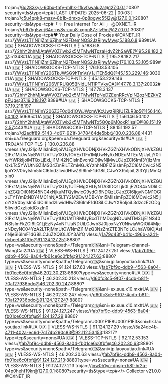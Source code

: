 trojan://6o283kys-60bx-tnfy-mlhk-1fkvfswalu2a@127.0.0.1:1080?security=tls&type=tcp#[ LAST UPDATE: 2025-06-22 | 00:03 ]
trojan://c5u4qpk8-mszv-8b1b-dmxo-8p8pgwc55l2y@127.0.0.1:2080?security=tls&type=tcp#「 ✨ Free Internet For All 」 @OXNET_IR
trojan://rb67hg5w-j64c-ps8v-cuu8-xgpn87zjlv9m@127.0.0.1:3080?security=tls&type=tcp#❤️ Your Daily Dose of Proxies @OXNET_IR
ss://YWVzLTI1Ni1jZmI6ZjhmN2FDemNQS2JzRjhwMw@5.188.6.8:989#UA 🇺🇦 ┇ SHADOWSOCKS-TCP-NTLS ┇ 5.188.6.8
ss://Y2hhY2hhMjAtaWV0Zi1wb2x5MTMwNTpzaHdvZ2hSaWE@195.28.182.217:51348#UA 🇺🇦 ┇ SHADOWSOCKS-TCP-NTLS ┇ 195.28.182.217
ss://YWVzLTI1Ni1jZmI6ZjhmN2FDemNQS2JzRjhwMw@176.103.53.105:989#UA 🇺🇦 ┇ SHADOWSOCKS-TCP-NTLS ┇ 176.103.53.105
ss://YWVzLTI1Ni1nY206TkJWSG9hTmVsV1JlTEh5dQ@45.153.229.146:3030#UA 🇺🇦 ┇ SHADOWSOCKS-TCP-NTLS ┇ 45.153.229.146
ss://YWVzLTI1Ni1nY206VFRUQ05BNldUNTlPTVkyOA@147.78.3.137:20032#UA 🇺🇦 ┇ SHADOWSOCKS-TCP-NTLS ┇ 147.78.3.137
ss://Y2hhY2hhMjAtaWV0Zi1wb2x5MTMwNTpNeDZEenRRcVpiN2ozNEZkV2pFUg@37.19.218.197:8389#UA 🇺🇦 ┇ SHADOWSOCKS-TCP-NTLS ┇ 37.19.218.197
ss://YWVzLTI1Ni1nY206Z3F0d0d1OWJWcmVKcUwzRlRIU1ZLR3p5@156.146.50.102:50695#UA 🇺🇦 ┇ SHADOWSOCKS-TCP-NTLS ┇ 156.146.50.102
ss://Y2hhY2hhMjAtaWV0Zi1wb2x5MTMwNTo5Q0p6M0oxR1lsalE@88.151.192.57:443#UA 🇺🇦 ┇ SHADOWSOCKS-TCP-NTLS ┇ 88.151.192.57
trojan://d2adff89-5143-4d67-921f-3478464de5bb@130.0.236.88:443?sni=ua.freeguard.org&peer=ua.freeguard.org&security=tls#UA 🇺🇦 ┇ TROJAN-TCP-TLS ┇ 130.0.236.88
vmess://eyJ2IjoiMiIsInBzIjoiVUEgXHVkODNjXHVkZGZhXHVkODNjXHVkZGU2IFx1MjUwNyBWTUVTUy1XUy1OVExTIFx1MjUwNyAxNDEuMTEuMjUyLjY0IiwiYWRkIjoiMTQxLjExLjI1Mi42NCIsInBvcnQiOjIwNjMwLCJpZCI6ImI3YjIzMmQxLTc5YWUtNGZiMS04ZmRiLTZmMGJkYzhhNDFlZSIsImFpZCI6MCwic2N5IjoiYXV0byIsIm5ldCI6IndzIiwidHlwZSI6ImF1dG8iLCJwYXRoIjoiL2I3YjIzMmQxIn0
vmess://eyJ2IjoiMiIsInBzIjoiVUEgXHVkODNjXHVkZGZhXHVkODNjXHVkZGU2IFx1MjUwNyBWTUVTUy1XUy1UTFMgXHUyNTA3IDQ1Ljk0LjE2OS4xNDIiLCJhZGQiOiI0NS45NC4xNjkuMTQyIiwicG9ydCI6NDQzLCJpZCI6IjgyNGM1OGIxLTY1YmEtNDY4MC1hNjA5LTY2M2EwMDBkYmI5MiIsImFpZCI6MCwic2N5IjoiYXV0byIsIm5ldCI6IndzIiwidHlwZSI6ImF1dG8iLCJwYXRoIjoiL3dzczEzODg5IiwidGxzIjoidGxzIn0
vmess://eyJ2IjoiMiIsInBzIjoiVUEgXHVkODNjXHVkZGZhXHVkODNjXHVkZGU2IFx1MjUwNyBWTUVTUy1UQ1AtTlRMUyBcdTI1MDcgNDUuMTM3LjE1NS40NSIsImFkZCI6IjQ1LjEzNy4xNTUuNDUiLCJwb3J0IjoxNzY0NiwiaWQiOiI4MjczNDcyNC04YzA2LTRjMmUtOWNmZi1iMzQ3NzZmZTE3NTciLCJhaWQiOjAsInNjeSI6ImF1dG8iLCJuZXQiOiJ0Y3AifQ
vless://1a79d43f-b41c-496b-a241-dcbeefa81f0e@91.124.127.251:8880?type=ws&security=none&path=/Telegram🇨🇳&sni=Telegram-channel-WangCai2#UA 🇺🇦 ┇ VLESS-WS-NTLS ┇ 91.124.127.251
vless://fab7bf9c-ddb9-4563-8a04-fb01ce6c0fbf@91.124.127.63:8880?type=ws&security=none&path=/Telegram🇨🇳&sni=jp.laoyoutiao.link#UA 🇺🇦 ┇ VLESS-WS-NTLS ┇ 91.124.127.63
vless://fab7bf9c-ddb9-4563-8a04-fb01ce6c0fbf@46.202.30.213:8880?type=ws&security=none#UA 🇺🇦 ┇ VLESS-WS-NTLS ┇ 46.202.30.213
vless://d60fc3c5-9f07-4cdb-b81f-70af27936bdc@46.202.30.247:8880?type=ws&security=none&path=/Telegram🇨🇳&sni=ex.sue.x10.mx#UA 🇺🇦 ┇ VLESS-WS-NTLS ┇ 46.202.30.247
vless://d60fc3c5-9f07-4cdb-b81f-70af27936bdc@91.124.127.247:8880?type=ws&security=none&path=/Telegram🇨🇳&sni=ex.sue.x10.mx#UA 🇺🇦 ┇ VLESS-WS-NTLS ┇ 91.124.127.247
vless://fab7bf9c-ddb9-4563-8a04-fb01ce6c0fbf@91.124.127.29:8880?type=ws&security=none&path=/TelegramU0001F1E8U0001F1F3&sni=hk.laoyoutiao.link#UA 🇺🇦 ┇ VLESS-WS-NTLS ┇ 91.124.127.29
vless://5a24dc4b-4711-402a-ec6d-7c174b290c83@92.112.53.153:18217?type=tcp&security=none#UA 🇺🇦 ┇ VLESS-TCP-NTLS ┇ 92.112.53.153
vless://fab7bf9c-ddb9-4563-8a04-fb01ce6c0fbf@46.202.30.63:8880?type=ws&security=none&path=/Telegram🇨🇳&sni=jp.laoyoutiao.link#UA 🇺🇦 ┇ VLESS-WS-NTLS ┇ 46.202.30.63
vless://fab7bf9c-ddb9-4563-8a04-fb01ce6c0fbf@91.124.127.213:8880?type=ws&security=none#UA 🇺🇦 ┇ VLESS-WS-NTLS ┇ 91.124.127.213
trojan://inw0h1yc-dpsp-rh8f-hr2q-04p0hehf19kr@127.0.0.1:8080?security=tls&type=tcp#</> Collector v21.0.0 @OXNET_IR